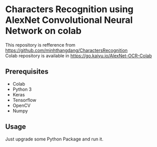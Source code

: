 # Characters Recognition using AlexNet Convolutional Neural Network on colab
This repository is refference from https://github.com/minhthangdang/CharactersRecognition \
Colab repository is available in https://go.kaiyu.io/AlexNet-OCR-Colab
## Prerequisites

<ul>
<li>Colab</li>
<li>Python 3</li>
<li>Keras</li>
<li>Tensorflow</li>
<li>OpenCV</li>
<li>Numpy</li>
</ul>

## Usage

Just upgrade some Python Package and run it.
